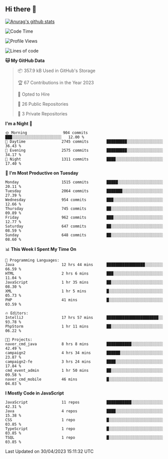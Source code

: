 ## Hi there 👋

[![Anurag's github stats](https://github-readme-stats.vercel.app/api?username=Songwonseok)](https://github.com/anuraghazra/github-readme-stats)



<!--START_SECTION:waka-->
![Code Time](http://img.shields.io/badge/Code%20Time-2%2C218%20hrs%209%20mins-blue)

![Profile Views](http://img.shields.io/badge/Profile%20Views-1-blue)

![Lines of code](https://img.shields.io/badge/From%20Hello%20World%20I%27ve%20Written-35.0%20million%20lines%20of%20code-blue)

**🐱 My GitHub Data** 

> 📦 357.9 kB Used in GitHub's Storage 
 > 
> 🏆 67 Contributions in the Year 2023
 > 
> 💼 Opted to Hire
 > 
> 📜 26 Public Repositories 
 > 
> 🔑 3 Private Repositories 
 > 
**I'm a Night 🦉** 

```text
🌞 Morning                904 commits         ███░░░░░░░░░░░░░░░░░░░░░░   12.00 % 
🌆 Daytime                2745 commits        █████████░░░░░░░░░░░░░░░░   36.43 % 
🌃 Evening                2575 commits        █████████░░░░░░░░░░░░░░░░   34.17 % 
🌙 Night                  1311 commits        ████░░░░░░░░░░░░░░░░░░░░░   17.40 % 
```
📅 **I'm Most Productive on Tuesday** 

```text
Monday                   1515 commits        █████░░░░░░░░░░░░░░░░░░░░   20.11 % 
Tuesday                  2064 commits        ███████░░░░░░░░░░░░░░░░░░   27.39 % 
Wednesday                954 commits         ███░░░░░░░░░░░░░░░░░░░░░░   12.66 % 
Thursday                 745 commits         ██░░░░░░░░░░░░░░░░░░░░░░░   09.89 % 
Friday                   962 commits         ███░░░░░░░░░░░░░░░░░░░░░░   12.77 % 
Saturday                 647 commits         ██░░░░░░░░░░░░░░░░░░░░░░░   08.59 % 
Sunday                   648 commits         ██░░░░░░░░░░░░░░░░░░░░░░░   08.60 % 
```


📊 **This Week I Spent My Time On** 

```text
💬 Programming Languages: 
Java                     12 hrs 44 mins      █████████████████░░░░░░░░   66.59 % 
HTML                     2 hrs 6 mins        ███░░░░░░░░░░░░░░░░░░░░░░   11.04 % 
JavaScript               1 hr 35 mins        ██░░░░░░░░░░░░░░░░░░░░░░░   08.30 % 
XML                      1 hr 5 mins         █░░░░░░░░░░░░░░░░░░░░░░░░   05.73 % 
PHP                      41 mins             █░░░░░░░░░░░░░░░░░░░░░░░░   03.59 % 

🔥 Editors: 
IntelliJ                 17 hrs 57 mins      ███████████████████████░░   93.78 % 
PhpStorm                 1 hr 11 mins        ██░░░░░░░░░░░░░░░░░░░░░░░   06.22 % 

🐱‍💻 Projects: 
naver_cmd_java           8 hrs 8 mins        ███████████░░░░░░░░░░░░░░   42.49 % 
campaign2                4 hrs 34 mins       ██████░░░░░░░░░░░░░░░░░░░   23.87 % 
campaign2-fe             3 hrs 24 mins       ████░░░░░░░░░░░░░░░░░░░░░   17.84 % 
cmd_event_admin          1 hr 50 mins        ██░░░░░░░░░░░░░░░░░░░░░░░   09.58 % 
naver_cmd_mobile         46 mins             █░░░░░░░░░░░░░░░░░░░░░░░░   04.03 % 
```

**I Mostly Code in JavaScript** 

```text
JavaScript               11 repos            ███████████░░░░░░░░░░░░░░   42.31 % 
Java                     4 repos             ████░░░░░░░░░░░░░░░░░░░░░   15.38 % 
CSS                      1 repo              █░░░░░░░░░░░░░░░░░░░░░░░░   03.85 % 
TypeScript               1 repo              █░░░░░░░░░░░░░░░░░░░░░░░░   03.85 % 
TSQL                     1 repo              █░░░░░░░░░░░░░░░░░░░░░░░░   03.85 % 
```




 Last Updated on 30/04/2023 15:11:32 UTC
<!--END_SECTION:waka-->
